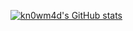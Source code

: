 [![kn0wm4d's GitHub stats](https://github-readme-stats.vercel.app/api?username=kn0wm4d&count_private=true&show_icons=true&theme=omni&include_all_commits=false)](https://github.com/kn0wm4d/kn0wm4d)
